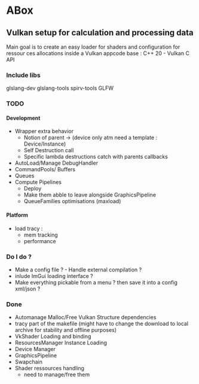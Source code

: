 # ABox

## Vulkan setup for calculation and processing data
  
Main goal is to create an easy loader for shaders and configuration for ressour
ces allocations inside a Vulkan appcode base : C++ 20 - Vulkan C API

### Include libs

glslang-dev glslang-tools spirv-tools GLFW

### TODO

#### Development

- Wrapper extra behavior 
  - Notion of parent -> (device only atm need a template : Device/Instance)
  - Self Destruction call 
  - Specific lambda destructions catch with parents callbacks 
- AutoLoad/Manage DebugHandler
- CommandPools/ Buffers 
- Queues 
- Compute Pipelines
  - Deploy
  - Make them abble to leave alongside GraphicsPipeline
  - QueueFamilies optimisations (maxload)

#### Platform 

- load tracy :
  - mem tracking 
  - performance

### Do I do ?

- Make a config file ? - Handle external compilation ?
- inlude ImGui loading interface ?
- Make everything pickable from a menu ? then save it into a config xml/json ?

### Done 

- Automanage Malloc/Free Vulkan Structure dependencies
- tracy part of the makefile (might have to change the download to local archive for stability and offline purposes)
- VkShader Loading and binding
- ResourcesManager Instance Loading
- Device Manager 
- GraphicsPipeline
- Swapchain
- Shader ressources handling 
  - need to manage/free them

